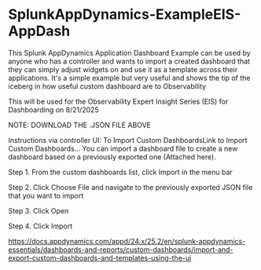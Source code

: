 # SplunkAppDynamics-ExampleEIS-AppDash
This Splunk AppDynamics Application Dashboard Example can be used by anyone who has a controller and wants to import a created dashboard that they can simply adjust widgets on and use it as a template across their applications. It's a simple example but very useful and shows the tip of the iceberg in how useful custom dashboard are to Observability

This will be used for the Observability Expert Insight Series (EIS) for Dashboarding on 8/21/2025

NOTE: DOWNLOAD THE .JSON FILE ABOVE

Instructions via controller UI:
To Import Custom DashboardsLink to Import Custom Dashboards... You can import a dashboard file to create a new dashboard based on a previously exported one (Attached here). 

Step 1. From the custom dashboards list, click Import in the menu bar

Step 2. Click Choose File and navigate to the previously exported JSON file that you want to import

Step 3. Click Open

Step 4. Click Import


https://docs.appdynamics.com/appd/24.x/25.2/en/splunk-appdynamics-essentials/dashboards-and-reports/custom-dashboards/import-and-export-custom-dashboards-and-templates-using-the-ui
